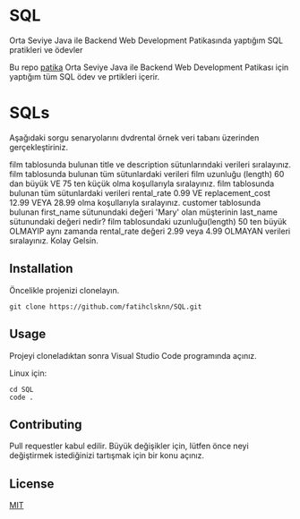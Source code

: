 # SQL
Orta Seviye Java ile Backend Web Development Patikasında yaptığım SQL pratikleri ve ödevler

Bu repo [patika](https://www.patika.dev/tr) Orta Seviye Java ile Backend Web Development Patikası için yaptığım tüm SQL ödev ve prtikleri içerir.

# SQLs

Aşağıdaki sorgu senaryolarını dvdrental örnek veri tabanı üzerinden gerçekleştiriniz.

film tablosunda bulunan title ve description sütunlarındaki verileri sıralayınız.
film tablosunda bulunan tüm sütunlardaki verileri film uzunluğu (length) 60 dan büyük VE 75 ten küçük olma koşullarıyla sıralayınız.
film tablosunda bulunan tüm sütunlardaki verileri rental_rate 0.99 VE replacement_cost 12.99 VEYA 28.99 olma koşullarıyla sıralayınız.
customer tablosunda bulunan first_name sütunundaki değeri 'Mary' olan müşterinin last_name sütunundaki değeri nedir?
film tablosundaki uzunluğu(length) 50 ten büyük OLMAYIP aynı zamanda rental_rate değeri 2.99 veya 4.99 OLMAYAN verileri sıralayınız.
Kolay Gelsin.


## Installation

Öncelikle projenizi clonelayın.

```
git clone https://github.com/fatihclsknn/SQL.git
```
## Usage

Projeyi cloneladıktan sonra Visual Studio Code programında açınız.

Linux için:

```
cd SQL
code .
```

## Contributing

Pull requestler kabul edilir. Büyük değişikler için, lütfen önce neyi değiştirmek istediğinizi tartışmak için bir konu açınız.

## License
[MIT](https://choosealicense.com/licenses/mit/)
